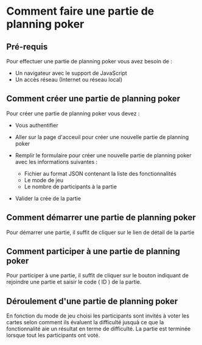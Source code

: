 # **Comment faire une partie de planning poker**

## Pré-requis

Pour effectuer une partie de planning poker vous avez besoin de :

- Un navigateur avec le support de JavaScript
- Un accès réseau (Internet ou réseau local)

## Comment créer une partie de planning poker

Pour créer une partie de planning poker vous devez :

- Vous authentifier

- Aller sur la page d'acceuil pour créer une nouvelle partie de planning poker

- Remplir le formulaire pour créer une nouvelle partie de planning poker avec les informations suivantes :
  - Fichier au format JSON contenant la liste des fonctionnalités
  - Le mode de jeu
  - Le nombre de participants à la partie

- Valider la crée de la partie

## Comment démarrer une partie de planning poker

Pour démarrer une partie, il suffit de cliquer sur le lien de détail de la partie

## Comment participer à une partie de planning poker

Pour participer à une partie, il suffit de cliquer sur le bouton indiquant de rejoindre une partie et saisir le code ( ID ) de la partie.

## Déroulement d'une partie de planning poker

En fonction du mode de jeu choisi les participants sont invités à voter les cartes selon comment ils évaluent la difficulté jusquà ce que la fonctionnalité aie un résultat en terme de difficulté.
La partie est terminée lorsque tout les participants ont voté.
